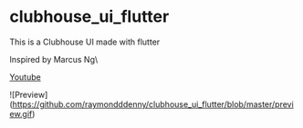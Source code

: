 # clubhouse_ui_flutter
This is a Clubhouse UI made with flutter

Inspired by Marcus Ng\

[Youtube](https://www.youtube.com/watch?v=x606y4QWrxo&t=1190s)


![Preview]\(https://github.com/raymondddenny/clubhouse_ui_flutter/blob/master/preview.gif)



